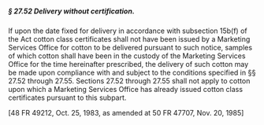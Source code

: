 ##### § 27.52 Delivery without certification. #####

If upon the date fixed for delivery in accordance with subsection 15b(f) of the Act cotton class certificates shall not have been issued by a Marketing Services Office for cotton to be delivered pursuant to such notice, samples of which cotton shall have been in the custody of the Marketing Services Office for the time hereinafter prescribed, the delivery of such cotton may be made upon compliance with and subject to the conditions specified in §§ 27.52 through 27.55. Sections 27.52 through 27.55 shall not apply to cotton upon which a Marketing Services Office has already issued cotton class certificates pursuant to this subpart.

[48 FR 49212, Oct. 25, 1983, as amended at 50 FR 47707, Nov. 20, 1985]